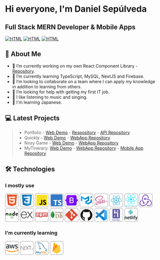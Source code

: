 # Hi everyone, I'm Daniel Sepúlveda

## Full Stack MERN Developer & Mobile Apps

[![HTML](https://img.shields.io/badge/linkedin-%230077B5.svg?&style=for-the-badge&logo=linkedin&logoColor=white)](https://www.linkedin.com/in/dansepulvedap/)
[![HTML](https://img.shields.io/badge/Gmail-D14836?style=for-the-badge&logo=gmail&logoColor=white)](mailto:dansepdev@gmail.com)
[![HTML](https://img.shields.io/badge/website-000000?style=for-the-badge&logo=About.me&logoColor=white)](https://dansep.vercel.app)

## 👦 About Me

- 🔭 I’m currently working on my own React Component Library - [Repository](https://github.com/DanSepulveda/react-compeasy).
- 🌱 I’m currently learning TypeScript, MySQL, NextJS and Firebase.
- 👯 I’m looking to collaborate on a team where I can apply my knowledge in addition to learning from others.
- 🤔 I’m looking for help with getting my first IT job.
- 🎵 I like listening to music and singing.
- 👹 I'm learning Japanese.

## 💻 Latest Projects

> - Portfolio - [Web Demo](https://dansep.vercel.app/) - [Respository](https://github.com/DanSepulveda/portfolio) - [API Repository](https://github.com/DanSepulveda/portfolio-api)
> - Quickly - [Web Demo](https://quickly-food.herokuapp.com/) - [WebApp Repository](https://github.com/DanSepulveda/eCommerce)
> - Nosy Game - [Web Demo](https://nosygame.herokuapp.com/) - [WebApp Repository](https://github.com/DanSepulveda/nosygame)
> - MyTinerary: [Web Demo](https://mytinerary-dansep.herokuapp.com/) - [WebApp Repository](https://github.com/DanSepulveda/mytinerary-sepulveda) - [Mobile App Repository](https://github.com/DanSepulveda/mytinerary-app)

## 🛠️ Technologies

### I mostly use

[![HTML](https://github.com/DanSepulveda/DanSepulveda/blob/main/45px/html.png)](https://developer.mozilla.org/en-US/docs/Web/HTML)
[![CSS](https://github.com/DanSepulveda/DanSepulveda/blob/main/45px/css.png)](https://developer.mozilla.org/en-US/docs/Web/CSS)
[![JavaScript](https://github.com/DanSepulveda/DanSepulveda/blob/main/45px/javascript.png)](https://developer.mozilla.org/en-US/docs/Web/JavaScript)
[![TypeScript](https://github.com/DanSepulveda/DanSepulveda/blob/main/45px/typescript.png)](https://www.typescriptlang.org/)
[![Bootstrap](https://github.com/DanSepulveda/DanSepulveda/blob/main/45px/bootstrap5.png)](https://getbootstrap.com/)
[![Material UI](https://github.com/DanSepulveda/DanSepulveda/blob/main/45px/material-ui.png)](https://mui.com/)
[![SASS](https://github.com/DanSepulveda/DanSepulveda/blob/main/45px/sass.png)](https://sass-lang.com/)
[![React](https://github.com/DanSepulveda/DanSepulveda/blob/main/45px/react.png)](https://reactjs.org/)
[![React Native](https://github.com/DanSepulveda/DanSepulveda/blob/main/45px/react-native.png)](https://reactnative.dev/)
[![Redux](https://github.com/DanSepulveda/DanSepulveda/blob/main/45px/redux.png)](https://redux.js.org/)
[![Node JS](https://github.com/DanSepulveda/DanSepulveda/blob/main/45px/node.png)](https://nodejs.org/en/)
[![Express](https://github.com/DanSepulveda/DanSepulveda/blob/main/45px/express-js.png)](https://expressjs.com/)
[![NPM](https://github.com/DanSepulveda/DanSepulveda/blob/main/45px/npm.png)](https://www.npmjs.com/)
[![MongoDB](https://github.com/DanSepulveda/DanSepulveda/blob/main/45px/mongodb.png)](https://www.mongodb.com/)
[![GIT](https://github.com/DanSepulveda/DanSepulveda/blob/main/45px/git.png)](https://git-scm.com/)
[![Github](https://github.com/DanSepulveda/DanSepulveda/blob/main/45px/github.png)](https://github.com/)
[![VS Code](https://github.com/DanSepulveda/DanSepulveda/blob/main/45px/vs-code.png)](https://code.visualstudio.com/)
[![Heroku](https://github.com/DanSepulveda/DanSepulveda/blob/main/45px/heroku.png)](https://heroku.com/)
[![Netlify](https://github.com/DanSepulveda/DanSepulveda/blob/main/45px/netlify.png)](https://www.netlify.com/)

### I'm currently learning

[![AWS](https://github.com/DanSepulveda/DanSepulveda/blob/main/45px/aws.png)](https://aws.amazon.com/es/)
[![Next JS](https://github.com/DanSepulveda/DanSepulveda/blob/main/45px/next-js.png)](https://nextjs.org/)
[![MySQL](https://github.com/DanSepulveda/DanSepulveda/blob/main/45px/mysql.png)](https://www.mysql.com/)
[![Firebase](https://github.com/DanSepulveda/DanSepulveda/blob/main/45px/firebase.png)](https://firebase.google.com/)